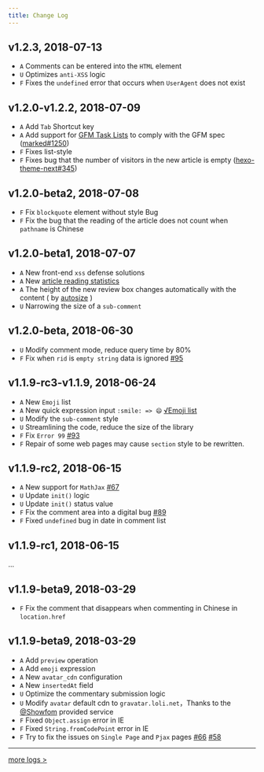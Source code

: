 ```yaml
---
title: Change Log
---
```


## v1.2.3, 2018-07-13
- `A` Comments can be entered into the `HTML` element
- `U` Optimizes `anti-XSS` logic
- `F` Fixes the `undefined` error that occurs when `UserAgent` does not exist

## v1.2.0-v1.2.2, 2018-07-09

- `A` Add `Tab` Shortcut key
- `A` Add support for [GFM Task Lists](https://github.github.com/gfm/#task-list-items-extension-) to comply with the GFM spec ([marked#1250](https://github.com/markedjs/marked/pull/1250))
- `F` Fixes list-style
- `F` Fixes bug that the number of visitors in the new article is empty ([hexo-theme-next#345](https://github.com/theme-next/hexo-theme-next/pull/345#issuecomment-403285823))

## v1.2.0-beta2, 2018-07-08

- `F` Fix `blockquote` element without style Bug
- `F` Fix the bug that the reading of the article does not count when `pathname` is Chinese

## v1.2.0-beta1, 2018-07-07

- `A` New front-end `xss` defense solutions
- `A` New [article reading statistics](/en/visitor.html) 
- `A` The height of the new review box changes automatically with the content ( by [autosize](https://github.com/jackmoore/autosize) )
- `U` Narrowing the size of a `sub-comment`

## v1.2.0-beta, 2018-06-30

- `U` Modify comment mode, reduce query time by 80%
- `F` Fix when `rid` is `empty string` data is ignored [#95](https://github.com/xCss/Valine/issues/95)

## v1.1.9-rc3-v1.1.9, 2018-06-24

- `A` New `Emoji` list
- `A` New quick expression input `:smile: => 😄`  [√Emoji list](https://github.com/xCss/Valine/blob/master/dist/plugins/emojis/light.json)
- `U` Modify the `sub-comment` style
- `U` Streamlining the code, reduce the size of the library
- `F` Fix `Error 99` [#93](https://github.com/xCss/Valine/issues/93) 
- `F` Repair of some web pages may cause `section` style to be rewritten.

## v1.1.9-rc2, 2018-06-15

- `A` New support for `MathJax` [#67](https://github.com/xCss/Valine/issues/67) 
- `U` Update `init()` logic
- `U` Update `init()` status value
- `F` Fix the comment area into a digital bug [#89](https://github.com/xCss/Valine/issues/89) 
- `F` Fixed `undefined` bug in date in comment list


## v1.1.9-rc1, 2018-06-15

...

## v1.1.9-beta9, 2018-03-29

- `F` Fix the comment that disappears when commenting in Chinese in `location.href`

## v1.1.9-beta9, 2018-03-29

- `A` Add `preview` operation
- `A` Add `emoji` expression
- `A` New `avatar_cdn` configuration
- `A` New `insertedAt` field
- `U` Optimize the commentary submission logic
- `U` Modify `avatar` default cdn to `gravatar.loli.net`，Thanks to the [@Showfom](https://github.com/Showfom) provided service
- `F` Fixed `Object.assign` error in IE
- `F` Fixed `String.fromCodePoint` error in IE
- `F` Try to fix the issues on `Single Page` and `Pjax` pages [#66](https://github.com/xCss/Valine/issues/66) [#58](https://github.com/xCss/Valine/issues/58) 

---------------

[more logs >](https://github.com/xCss/Valine/releases)
